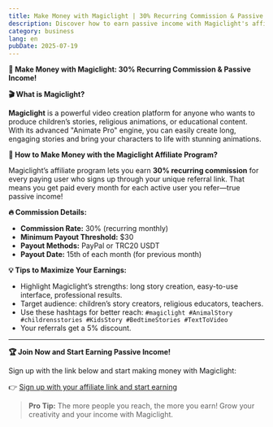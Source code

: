 ```yaml
---
title: Make Money with Magiclight | 30% Recurring Commission & Passive Income
description: Discover how to earn passive income with Magiclight's affiliate program! Get 30% recurring commission for every referral. Join now and start making money with your content.
category: business
lang: en
pubDate: 2025-07-19
---
```


 **💸 Make Money with Magiclight: 30% Recurring Commission & Passive Income!**

 **🎬 What is Magiclight?**

**Magiclight** is a powerful video creation platform for anyone who wants to produce children’s stories, religious animations, or educational content. With its advanced "Animate Pro" engine, you can easily create long, engaging stories and bring your characters to life with stunning animations.

 **🚀 How to Make Money with the Magiclight Affiliate Program?**

Magiclight’s affiliate program lets you earn **30% recurring commission** for every paying user who signs up through your unique referral link. That means you get paid every month for each active user you refer—true passive income!

 **🔥 Commission Details:**
- **Commission Rate:** 30% (recurring monthly)
- **Minimum Payout Threshold:** $30
- **Payout Methods:** PayPal or TRC20 USDT
- **Payout Date:** 15th of each month (for previous month)

 **💡 Tips to Maximize Your Earnings:**
- Highlight Magiclight’s strengths: long story creation, easy-to-use interface, professional results.
- Target audience: children’s story creators, religious educators, teachers.
- Use these hashtags for better reach:
  `#magiclight #AnimalStory #childrensstories #KidsStory #BedtimeStories #TextToVideo`
- Your referrals get a 5% discount.

---

 **🏆 Join Now and Start Earning Passive Income!**

Sign up with the link below and start making money with Magiclight:

👉 [Sign up with your affiliate link and start earning](https://m.magiclight.ai/official-website?code=znzhjam01)

> **Pro Tip:** The more people you reach, the more you earn! Grow your creativity and your income with Magiclight.

